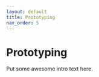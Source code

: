 ```yaml
---
layout: default
title: Prototyping
nav_order: 5
---
```


# Prototyping

Put some awesome intro text here.
